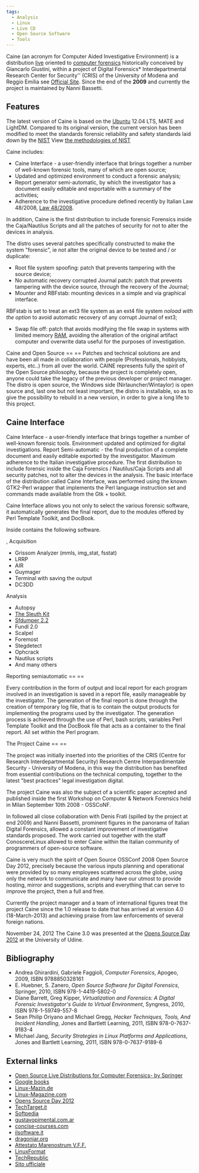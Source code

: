 ```yaml
---
tags:
  - Analysis
  - Linux
  - Live CD
  - Open Source Software
  - Tools
---
```

Caine (an acronym for Computer Aided Investigative Environment) is a
distribution [live](live_cd.md) oriented to [computer forensics](computer_forensics.md)
historically conceived by Giancarlo Giustini, within a project of Digital
Forensics* Interdepartmental Research Center for Security'' (CRIS) of the
University of Modena and Reggio Emilia see [Official Site](https://www.caine-live.net//page4/history.html).
Since the end of the **2009** and currently the project is maintained by Nanni
Bassetti.

## Features

The latest version of Caine is based on the [Ubuntu](ubuntu.md) 12.04 LTS, MATE and LightDM. Compared to
its original version, the current version has been modified to meet the
standards forensic reliability and safety standards laid down by the
[NIST](nist.md) View [the methodologies of NIST](https://www.nist.gov/itl/ssd/software-quality-group/computer-forensics-tool-testing-program-cftt/cftt-general-0)

Caine includes:

- Caine Interface - a user-friendly interface that brings together a
  number of well-known forensic tools, many of which are open source;
- Updated and optimized environment to conduct a forensic analysis;
- Report generator semi-automatic, by which the investigator has a
  document easily editable and exportable with a summary of the
  activities;
- Adherence to the investigative procedure defined recently by Italian
  Law 48/2008, [Law 48/2008](https://www.parlamento.it/parlam/leggi/08048l.htm).

In addition, Caine is the first distribution to include forensic
Forensics inside the Caja/Nautilus Scripts and all the patches of
security for not to alter the devices in analysis.

The distro uses several patches specifically constructed to make the
system "forensic", ie not alter the original device to be tested and /
or duplicate:

- Root file system spoofing: patch that prevents tampering with the
  source device;
- No automatic recovery corrupted Journal patch: patch that prevents
  tampering with the device source, through the recovery of the Journal;
- Mounter and RBFstab: mounting devices in a simple and via graphical
  interface.

RBFstab is set to treat an ext3 file system as an ext4 file system *noload with
the option* to avoid automatic recovery of any corrupt Journal of ext3;

- Swap file off: patch that avoids modifying the file swap in systems with
  limited memory [RAM](ram.md), avoiding the alteration of the original
  artifact computer and overwrite data useful for the purposes of investigation.

Caine and Open Source == == Patches and technical solutions are and have
been all made in collaboration with people (Professionals, hobbyists,
experts, etc..) from all over the world.
CAINE represents fully the spirit of the Open Source philosophy, because
the project is completely open, anyone could take the legacy of the
previous developer or project manager.
The distro is open source, the Windows side (Nirlauncher/Wintaylor) is
open source and, last one but not least important, the distro is
installable, so as to give the possibility to rebuild in a new version,
in order to give a long life to this project.

## Caine Interface

Caine Interface - a user-friendly interface that brings together a
number of well-known forensic tools.
Environment updated and optimized for digital investigations.
Report Semi-automatic - the final production of a complete document and
easily editable exported by the investigator. Maximum adherence to the
Italian investigative procedure.
The first distribution to include forensic inside the Caja Forensics /
Nautilus/Caja Scripts and all security patches, not to alter the devices
in the analysis.
The basic interface of the distribution called Caine Interface, was
performed using the known GTK2-Perl wrapper that implements the Perl
language instruction set and commands made available from the Gtk +
toolkit.

Caine Interface allows you not only to select the various forensic
software, it automatically generates the final report, due to the
modules offered by Perl Template Toolkit, and DocBook.

Inside contains the following software.

, Acquisition

- Grissom Analyzer (mmls, img_stat, fsstat)
- LRRP
- AIR
- Guymager
- Terminal with saving the output
- DC3DD

Analysis

- Autopsy
- [The Sleuth Kit](the_sleuth_kit.md)
- [Sfdumper 2.2](selective_file_dumper.md)
- Fundl 2.0
- Scalpel
- Foremost
- Stegdetect
- Ophcrack
- Nautilus scripts
- And many others

Reporting semiautomatic == ==

Every contribution in the form of output and local report for each
program involved in an investigation is saved in a report file, easily
manageable by the investigator. The generation of the final report is
done through the creation of temporary log file, that is to contain the
output products for implementing the programs used by the
investigator.
The generation process is achieved through the use of Perl, bash
scripts, variables Perl Template Toolkit and the DocBook file that acts
as a container to the final report.
All set within the Perl program.

The Project Caine == ==

The project was initially inserted into the priorities of the CRIS
(Centre for Research Interdepartmental Security) Research Centre
Interpardimentale Security - University of Modena, in this way the
distribution has benefited from essential contributions on the technical
computing, together to the latest "best practices" legal investigation
digital.

The project Caine was also the subject of a scientific paper accepted
and published inside the first Workshop on Computer & Network Forensics
held in Milan September 10th 2008 - OSSCoNF.

In followed all close collaboration with Denis Frati (spilled by the
project at end 2009) and Nanni Bassetti, prominent figures in the
panorama of Italian Digital Forensics, allowed a constant improvement of
investigative standards proposed. The work carried out together with the
staff ConoscereLinux allowed to enter Caine within the Italian community
of programmers of open-source software.

Caine is very much the spirit of Open Source OSSConf 2008 Open Source
Day 2012, precisely because the various inputs planning and operational
were provided by so many employees scattered across the globe, using
only the network to communicate and many have our utmost to provide
hosting, mirror and suggestions, scripts and everything that can serve
to improve the project, then a full and free.

Currently the project manager and a team of international figures treat
the project Caine since the 1.0 release to date that has arrived at
version 4.0 (18-March-2013) and achieving praise from law enforcements
of several foreign nations.

November 24, 2012 The Caine 3.0 was presented at the [Opens Source Day 2012](https://www.opensourceday.org/2012/?mid=20)
at the University of Udine.

## Bibliography

- Andrea Ghirardini, Gabriele Faggioli, *Computer Forensics*, Apogeo,
  2009, ISBN 9788850328161
- E. Huebner, S. Zanero, *Open Source Software for Digital Forensics*,
  Springer, 2010, ISBN 978-1-4419-5802-0
- Diane Barrett, Greg Kipper, *Virtualization and Forensics: A Digital
  Forensic Investigator's Guide to Virtual Environment*, Syngress, 2010,
  ISBN 978-1-59749-557-8
- Sean Philip Oriyano and Michael Gregg, *Hacker Techniques, Tools, And
  Incident Handling*, Jones and Bartlett Learning, 2011, ISBN
  978-0-7637-9183-4
- Michael Jang, *Security Strategies in Linux Platforms and
  Applications*, Jones and Bartlett Learning, 2011, ISBN
  978-0-7637-9189-6

## External links

- [Open Source Live Distributions for Computer Forensics- by Springer](http://link.springer.com/chapter/10.1007/978-1-4419-5803-7_5)
- [Google books](http://books.google.it/books?id=jQVgWaF3pJwC&pg=PT304&lpg=PT304&dq=Andrea+Ghirardini;+Gabriele+Faggioli,+Computer+Forensics+caine&source=bl&ots=mf8-Def6uF&sig=88ydFgTv05M2Q45B4FSvwqhBXKk&hl=it&sa=X&ei=W2voUOD3Lcrk4QSVlIDoDQ&ved=0CEMQ6AEwAQ)
- [Linux-Mazin.de](https://www.linux-magazin.de/ausgaben/2010/12/italienische-aufklaerung/)
- [Linux-Magazine.com](http://www.linux-magazine.com/Issues/2011/122/Caine)
- [Opens Source Day 2012](https://www.opensourceday.org/2012/?mid=20)
- [TechTarget.it](https://www.zerounoweb.it/techtarget/searchsecurity/)
- [Softpedia](https://news.softpedia.com/news/CAINE-3-0-a-Tool-for-Digital-Forensics-297461.shtml)
- [gustavopimental.com.ar](http://gustavopimentel.com.ar/)
- [concise-courses.com](http://www.concise-courses.com/security/top-ten-distros/#)
- [ilsoftware.it](https://www.ilsoftware.it/articoli.asp?tag=CAINE-progetto-italiano-per-la-computer-forensics_5656)
- [dragonjar.org](https://www.dragonjar.org/distribucion-live-cd-analisis-forense.xhtml)
- [Attestato Marenostrum V.F.F.](http://nannibassetti.com/dblog/articolo.asp?articolo=156)
- [LinuxFormat](https://www.linuxformat.com/archives?issue=151)
- [TechRepublic](https://www.techrepublic.com/article/10-obscure-linux-distributions-and-why-you-should-know-about-them/)
- [Sito ufficiale](https://www.caine-live.net/)
